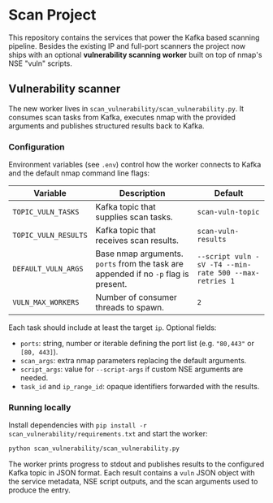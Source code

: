 # Scan Project

This repository contains the services that power the Kafka based scanning
pipeline.  Besides the existing IP and full-port scanners the project now ships
with an optional **vulnerability scanning worker** built on top of nmap's NSE
"vuln" scripts.

## Vulnerability scanner

The new worker lives in `scan_vulnerability/scan_vulnerability.py`.  It
consumes scan tasks from Kafka, executes nmap with the provided arguments and
publishes structured results back to Kafka.

### Configuration

Environment variables (see `.env`) control how the worker connects to Kafka and
the default nmap command line flags:

| Variable | Description | Default |
| --- | --- | --- |
| `TOPIC_VULN_TASKS` | Kafka topic that supplies scan tasks. | `scan-vuln-topic` |
| `TOPIC_VULN_RESULTS` | Kafka topic that receives scan results. | `scan-vuln-results` |
| `DEFAULT_VULN_ARGS` | Base nmap arguments.  `ports` from the task are appended if no `-p` flag is present. | `--script vuln -sV -T4 --min-rate 500 --max-retries 1` |
| `VULN_MAX_WORKERS` | Number of consumer threads to spawn. | `2` |

Each task should include at least the target `ip`. Optional fields:

- `ports`: string, number or iterable defining the port list (e.g. `"80,443"` or `[80, 443]`).
- `scan_args`: extra nmap parameters replacing the default arguments.
- `script_args`: value for `--script-args` if custom NSE arguments are needed.
- `task_id` and `ip_range_id`: opaque identifiers forwarded with the results.

### Running locally

Install dependencies with `pip install -r scan_vulnerability/requirements.txt`
and start the worker:

```bash
python scan_vulnerability/scan_vulnerability.py
```

The worker prints progress to stdout and publishes results to the configured
Kafka topic in JSON format. Each result contains a `vuln` JSON object with the
service metadata, NSE script outputs, and the scan arguments used to produce
the entry.
